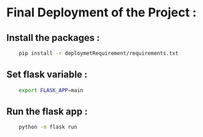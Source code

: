 # Final Deployment of the Project :

## Install the packages :

```bash
    pip install -r deploymetRequirement/requirements.txt
```
        

## Set flask variable :

```bash
    export FLASK_APP=main
```

## Run the flask app :

```bash
    python -m flask run
```
        
